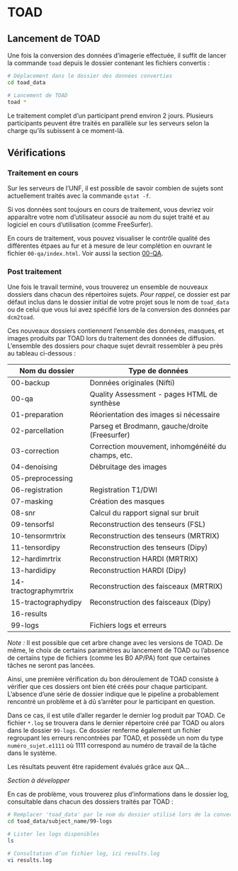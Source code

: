 # TOAD

##  Lancement de TOAD

Une fois la conversion des données d’imagerie effectuée, il suffit de lancer la commande `toad` depuis le dossier contenant les fichiers convertis :

~~~bash
# Déplacement dans le dossier des données converties
cd toad_data

# Lancement de TOAD
toad *
~~~

Le traitement complet d’un participant prend environ 2 jours. 
Plusieurs participants peuvent être traités en parallèle sur les serveurs selon la charge qu’ils subissent à ce moment-là. 


## Vérifications

### Traitement en cours

Sur les serveurs de l’UNF, il est possible de savoir combien de sujets sont actuellement traités avec la commande `qstat -f`.

Si vos données sont toujours en cours de traitement, vous devriez voir apparaître votre nom d’utilisateur associé au nom du sujet traité et au logiciel en cours d’utilisation (comme FreeSurfer). 

En cours de traitement, vous pouvez visualiser le contrôle qualité des différentes étpaes au fur et à mesure de leur complétion en ouvrant le fichier `00-qa/index.html`. Voir aussi la section [00-QA](tasks/#00-qa).

### Post traitement

Une fois le travail terminé, vous trouverez un ensemble de nouveaux dossiers dans chacun des répertoires sujets.
*Pour rappel*, ce dossier est par défaut inclus dans le dossier initial de votre projet sous le nom de `toad_data` ou de celui que vous lui avez spécifié lors de la conversion des données par `dcm2toad`.
 
Ces nouveaux dossiers contiennent l’ensemble des données, masques, et images produits par TOAD lors du traitement des données de diffusion.
L’ensemble des dossiers pour chaque sujet devrait ressembler à peu près au tableau ci-dessous :

|**Nom du dossier**     | **Type de données**                                   |
|-----------------------|-------------------------------------------------------|
|00-backup              | Données originales (Nifti)                            |
|00-qa                  | Quality Assessment - pages HTML de synthèse           |
|01-preparation         | Réorientation des images si nécessaire                |
|02-parcellation        | Parseg et Brodmann, gauche/droite (Freesurfer)        |
|03-correction          | Correction mouvement, inhomgénéité du champs, etc.    |
|04-denoising           | Débruitage des images                                 |
|05-preprocessing       |                                                       |
|06-registration        | Registration T1/DWI                                   |
|07-masking             | Création des masques                                  |
|08-snr                 | Calcul du rapport signal sur bruit                    |
|09-tensorfsl           | Reconstruction des tenseurs (FSL)                     |
|10-tensormrtrix        | Reconstruction des tenseurs (MRTRIX)                  |
|11-tensordipy          | Reconstruction des tenseurs (Dipy)                    |
|12-hardimrtrix         | Reconstruction HARDI (MRTRIX)                         |
|13-hardidipy           | Reconstruction HARDI (Dipy)                           |
|14-tractographymrtrix  | Reconstruction des faisceaux (MRTRIX)                 |
|15-tractographydipy    | Reconstruction des faisceaux (Dipy)                   |
|16-results             |                                                       |
|99-logs                | Fichiers logs et erreurs                              |

*Note :* Il est possible que cet arbre change avec les versions de TOAD. 
De même, le choix de certains paramètres au lancement de TOAD ou l’absence de certains type de fichiers (comme les B0 AP/PA) font que certaines tâches ne seront pas lancées. 

Ainsi, une première vérification du bon déroulement de TOAD consiste à vérifier que ces dossiers ont bien été créés pour chaque participant.
L’absence d’une série de dossier indique que le pipeline a probablement rencontré un problème et à dû s’arrêter pour le participant en question.

Dans ce cas, il est utile d’aller regarder le dernier log produit par TOAD. 
Ce fichier `*.log` se trouvera dans le dernier répertoire créé par TOAD ou alors dans le dossier `99-logs`.
Ce dossier renferme également un fichier regroupant les erreurs rencontrées par TOAD, et possède un nom du type `numéro_sujet.e1111` où 1111 correspond au numéro de travail de la tâche dans le système.


Les résultats peuvent être rapidement évalués grâce aux QA...

<!-- FIXME QA -->
*Section à développer*

En cas de problème, vous trouverez plus d’informations dans le dossier log, consultable dans chacun des dossiers traités par TOAD :

~~~bash
# Remplacer 'toad_data' par le nom du dossier utilisé lors de la conversion 
cd toad_data/subject_name/99-logs

# Lister les logs disponibles
ls

# Consultation d’un fichier log, ici results.log
vi results.log
~~~


